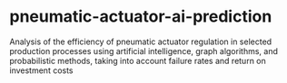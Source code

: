 # pneumatic-actuator-ai-prediction
Analysis of the efficiency of pneumatic actuator regulation in selected production processes using artificial intelligence, graph algorithms, and probabilistic methods, taking into account failure rates and return on investment costs 
